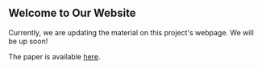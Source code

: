 ## Welcome to Our Website

Currently, we are updating the material on this project's webpage. We will be up soon!

The paper is available [here](http://openaccess.thecvf.com/content_ICCV_2019/html/Tavakolian_AWSD_Adaptive_Weighted_Spatiotemporal_Distillation_for_Video_Representation_ICCV_2019_paper.html).
